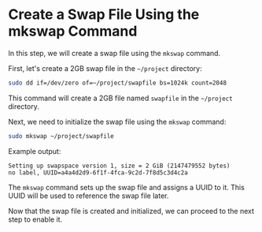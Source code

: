# Create a Swap File Using the mkswap Command

In this step, we will create a swap file using the `mkswap` command.

First, let's create a 2GB swap file in the `~/project` directory:

```bash
sudo dd if=/dev/zero of=~/project/swapfile bs=1024k count=2048
```

This command will create a 2GB file named `swapfile` in the `~/project` directory.

Next, we need to initialize the swap file using the `mkswap` command:

```bash
sudo mkswap ~/project/swapfile
```

Example output:

```
Setting up swapspace version 1, size = 2 GiB (2147479552 bytes)
no label, UUID=a4a4d2d9-6f1f-4fca-9c2d-7f8d5c3d4c2a
```

The `mkswap` command sets up the swap file and assigns a UUID to it. This UUID will be used to reference the swap file later.

Now that the swap file is created and initialized, we can proceed to the next step to enable it.
